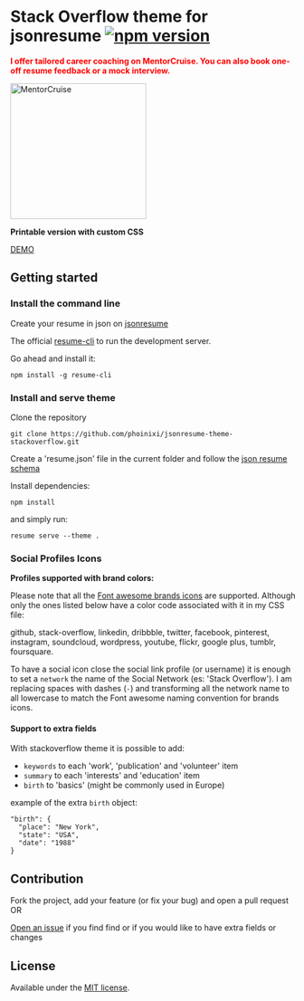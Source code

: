 # Stack Overflow theme for jsonresume [![npm version](https://badge.fury.io/js/jsonresume-theme-stackoverflow.svg)](http://badge.fury.io/js/jsonresume-theme-stackoverflow)

<span style="color:red">**I offer tailored career coaching on MentorCruise. You can also book one-off resume feedback or a mock interview.**</span>

<a href="https://mentorcruise.com/mentor/francescoesposito/">
<img src="https://cdn.mentorcruise.com/img/banner/navy-booking-badge.svg" width="240" alt="MentorCruise">
</a>

**Printable version with custom CSS**

[DEMO](https://francescoesposito.dev/jsonresume-theme-stackoverflow/)

## Getting started

### Install the command line

Create your resume in json on [jsonresume](https://jsonresume.org)

The official [resume-cli](https://github.com/jsonresume/resume-cli) to run the development server.

Go ahead and install it:

```
npm install -g resume-cli
```

### Install and serve theme

Clone the repository

```
git clone https://github.com/phoinixi/jsonresume-theme-stackoverflow.git
```

Create a 'resume.json' file in the current folder and follow the [json resume schema](https://jsonresume.org/schema/)

Install dependencies:

```
npm install
```

and simply run:

```
resume serve --theme .
```

### Social Profiles Icons

**Profiles supported with brand colors:**

Please note that all the [Font awesome brands icons](https://fontawesome.com/search?s=brands) are supported. Although only the ones listed below have a color code associated with it in my CSS file:

github, stack-overflow, linkedin, dribbble, twitter, facebook, pinterest, instagram, soundcloud, wordpress, youtube, flickr, google plus, tumblr, foursquare.

To have a social icon close the social link profile (or username) it is enough to set a `network` the name of the Social Network (es: 'Stack Overflow'). I am replacing spaces with dashes (`-`) and transforming all the network name to all lowercase to match the Font awesome naming convention for brands icons.

#### Support to extra fields

With stackoverflow theme it is possible to add:

- `keywords` to each 'work', 'publication' and 'volunteer' item
- `summary` to each 'interests' and 'education' item
- `birth` to 'basics' (might be commonly used in Europe)

example of the extra `birth` object:

```
"birth": {
  "place": "New York",
  "state": "USA",
  "date": "1988"
}
```

## Contribution

Fork the project, add your feature (or fix your bug) and open a pull request OR

[Open an issue](https://github.com/phoinixi/jsonresume-theme-stackoverflow/issues/new) if you find find or if you would like to have extra fields or changes 

## License

Available under the [MIT license](http://opensource.org/licenses/mit-license.php).
